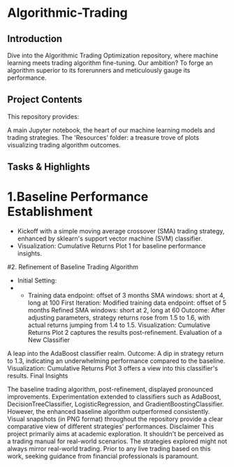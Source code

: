 # Algorithmic-Trading

## Introduction
Dive into the Algorithmic Trading Optimization repository, where machine learning meets trading algorithm fine-tuning. Our ambition? To forge an algorithm superior to its forerunners and meticulously gauge its performance.

## Project Contents
This repository provides:

A main Jupyter notebook, the heart of our machine learning models and trading strategies.
The 'Resources' folder: a treasure trove of plots visualizing trading algorithm outcomes.

## Tasks & Highlights

# 1.Baseline Performance Establishment

* Kickoff with a simple moving average crossover (SMA) trading strategy, enhanced by sklearn's support vector machine (SVM) classifier.
* Visualization: Cumulative Returns Plot 1 for baseline performance insights.

#2. Refinement of Baseline Trading Algorithm

* Initial Setting:
* * Training data endpoint: offset of 3 months
SMA windows: short at 4, long at 100
First Iteration:
Modified training data endpoint: offset of 5 months
Refined SMA windows: short at 2, long at 60
Outcome: After adjusting parameters, strategy returns rose from 1.5 to 1.6, with actual returns jumping from 1.4 to 1.5.
Visualization: Cumulative Returns Plot 2 captures the results post-refinement.
Evaluation of a New Classifier

A leap into the AdaBoost classifier realm.
Outcome: A dip in strategy return to 1.3, indicating an underwhelming performance compared to the baseline.
Visualization: Cumulative Returns Plot 3 offers a view into this classifier's results.
Final Insights

The baseline trading algorithm, post-refinement, displayed pronounced improvements.
Experimentation extended to classifiers such as AdaBoost, DecisionTreeClassifier, LogisticRegression, and GradientBoostingClassifier. However, the enhanced baseline algorithm outperformed consistently.
Visual snapshots (in PNG format) throughout the repository provide a clear comparative view of different strategies' performances.
Disclaimer
This project primarily aims at academic exploration. It shouldn't be perceived as a trading manual for real-world scenarios. The strategies explored might not always mirror real-world trading. Prior to any live trading based on this work, seeking guidance from financial professionals is paramount.
